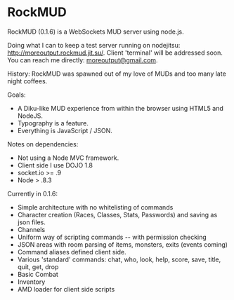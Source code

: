 RockMUD
=======

RockMUD (0.1.6) is a WebSockets MUD server using node.js.

Doing what I can to keep a test server running on nodejitsu: http://moreoutput.rockmud.jit.su/. Client 'terminal' will be
addressed soon. You can reach me directly: moreoutput@gmail.com.

History:
RockMUD was spawned out of my love of MUDs and too many late night coffees. 

Goals:
* A Diku-like MUD experience from within the browser using HTML5 and NodeJS.
* Typography is a feature.
* Everything is JavaScript / JSON.

Notes on dependencies: 
* Not using a Node MVC framework. 
* Client side I use DOJO 1.8
* socket.io >= .9
* Node > .8.3

Currently in 0.1.6:
* Simple architecture with no whitelisting of commands
* Character creation (Races, Classes, Stats, Passwords) and saving as json files.
* Channels
* Uniform way of scripting commands -- with permission checking
* JSON areas with room parsing of items, monsters, exits (events coming)
* Command aliases defined client side. 
* Various 'standard' commands: chat, who, look, help, score, save, title, quit, get, drop
* Basic Combat
* Inventory
* AMD loader for client side scripts

